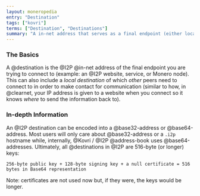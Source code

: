 ```yaml
---
layout: moneropedia
entry: "Destination"
tags: ["kovri"]
terms: ["Destination", "Destinations"]
summary: "A in-net address that serves as a final endpoint (either local or remote)"
---
```


### The Basics

A @destination is the @I2P @in-net address of the final endpoint you are trying to connect to (example: an @I2P website, service, or Monero node). This can also include a *local destination* of which *other* peers need to connect to in order to make contact for communication (similar to how, in @clearnet, your IP address is given to a website when you connect so it knows *where* to send the information back to).

### In-depth Information

An @I2P destination can be encoded into a @base32-address or @base64-address. Most users will only care about @base32-address or a `.i2p` hostname while, internally, @Kovri / @I2P @address-book uses @base64-addresses. Ultimately, all @destinations in @I2P are 516-byte (or longer) keys:

`256-byte public key + 128-byte signing key + a null certificate = 516 bytes in Base64 representation`

Note: certificates are not used now but, if they were, the keys would be longer.
